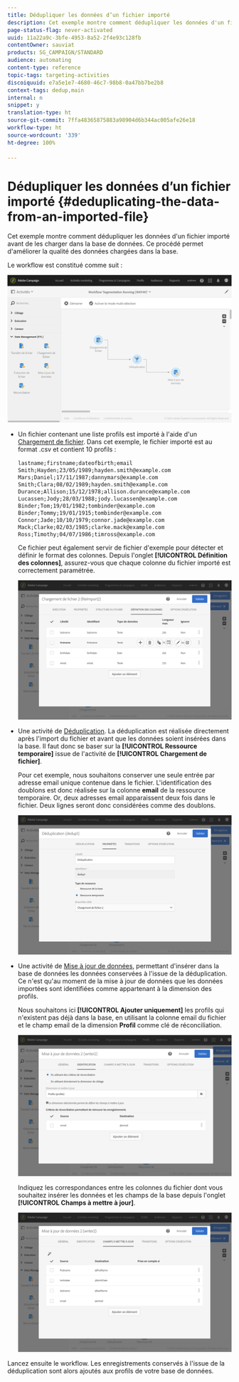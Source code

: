 ```yaml
---
title: Dédupliquer les données d’un fichier importé
description: Cet exemple montre comment dédupliquer les données d'un fichier importé avant de les charger dans la base de données.
page-status-flag: never-activated
uuid: 11a22a9c-3bfe-4953-8a52-2f4e93c128fb
contentOwner: sauviat
products: SG_CAMPAIGN/STANDARD
audience: automating
content-type: reference
topic-tags: targeting-activities
discoiquuid: e7a5e1e7-4680-46c7-98b8-0a47bb7be2b8
context-tags: dedup,main
internal: n
snippet: y
translation-type: ht
source-git-commit: 7ffa48365875883a98904d6b344ac005afe26e18
workflow-type: ht
source-wordcount: '339'
ht-degree: 100%

---
```



# Dédupliquer les données d’un fichier importé {#deduplicating-the-data-from-an-imported-file}

Cet exemple montre comment dédupliquer les données d&#39;un fichier importé avant de les charger dans la base de données. Ce procédé permet d&#39;améliorer la qualité des données chargées dans la base.

Le workflow est constitué comme suit :

![](assets/deduplication_example2_workflow.png)

* Un fichier contenant une liste profils est importé à l&#39;aide d&#39;un [Chargement de fichier](../../automating/using/load-file.md). Dans cet exemple, le fichier importé est au format .csv et contient 10 profils :

   ```
   lastname;firstname;dateofbirth;email
   Smith;Hayden;23/05/1989;hayden.smith@example.com
   Mars;Daniel;17/11/1987;dannymars@example.com
   Smith;Clara;08/02/1989;hayden.smith@example.com
   Durance;Allison;15/12/1978;allison.durance@example.com
   Lucassen;Jody;28/03/1988;jody.lucassen@example.com
   Binder;Tom;19/01/1982;tombinder@example.com
   Binder;Tommy;19/01/1915;tombinder@example.com
   Connor;Jade;10/10/1979;connor.jade@example.com
   Mack;Clarke;02/03/1985;clarke.mack@example.com
   Ross;Timothy;04/07/1986;timross@example.com
   ```

   Ce fichier peut également servir de fichier d&#39;exemple pour détecter et définir le format des colonnes. Depuis l&#39;onglet **[!UICONTROL Définition des colonnes]**, assurez-vous que chaque colonne du fichier importé est correctement paramétrée.

   ![](assets/deduplication_example2_fileloading.png)

* Une activité de [Déduplication](../../automating/using/deduplication.md). La déduplication est réalisée directement après l&#39;import du fichier et avant que les données soient insérées dans la base. Il faut donc se baser sur la **[!UICONTROL Ressource temporaire]** issue de l&#39;activité de **[!UICONTROL Chargement de fichier]**.

   Pour cet exemple, nous souhaitons conserver une seule entrée par adresse email unique contenue dans le fichier. L&#39;identification des doublons est donc réalisée sur la colonne **email** de la ressource temporaire. Or, deux adresses email apparaissent deux fois dans le fichier. Deux lignes seront donc considérées comme des doublons.

   ![](assets/deduplication_example2_dedup.png)

* Une activité de [Mise à jour de données](../../automating/using/update-data.md), permettant d&#39;insérer dans la base de données les données conservées à l&#39;issue de la déduplication. Ce n&#39;est qu&#39;au moment de la mise à jour de données que les données importées sont identifiées comme appartenant à la dimension des profils.

   Nous souhaitons ici **[!UICONTROL Ajouter uniquement]** les profils qui n&#39;existent pas déjà dans la base, en utilisant la colonne email du fichier et le champ email de la dimension **Profil** comme clé de réconciliation.

   ![](assets/deduplication_example2_writer1.png)

   Indiquez les correspondances entre les colonnes du fichier dont vous souhaitez insérer les données et les champs de la base depuis l&#39;onglet **[!UICONTROL Champs à mettre à jour]**.

   ![](assets/deduplication_example2_writer2.png)

Lancez ensuite le workflow. Les enregistrements conservés à l&#39;issue de la déduplication sont alors ajoutés aux profils de votre base de données.
